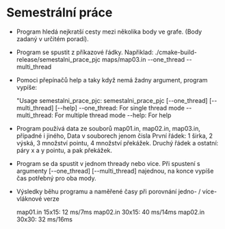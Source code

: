
# Semestrální práce

- Program hledá nejkratší cesty mezi několika body ve grafe. (Body zadaný v určitém poradí).

- Program se spustit z příkazové řádky.
Napřiklad: ./cmake-build-release/semestalni_prace_pjc maps/map03.in --one_thread --multi_thread

- Pomoci přepínačů help a taky když nemá žadny argument, program vypíše:

  "Usage semestalni_prace_pjc:
  semestalni_prace_pjc <map file> [--one_thread] [--multi_thread] [--help]
  --one_thread: For single thread mode
  --multi_thread: For multiple thread mode
  --help: For help

- Program používá data ze souborů map01.in, map02.in, map03.in, případné i jiného,
   Data v souborech jenom čisla
   První řádek: 1 širka, 2 výská,  3 množství pointu, 4 množství překážek.
   Druchý řádek a ostatní: páry x a y pointu, a pak překážek.

- Program se da spustit v jednom thready nebo vice.
  Při spustení s argumenty [--one_thread] [--multi_thread] najednou, na konce vypíše čas potřebný pro oba mody.

- Výsledky běhu programu a naměřené časy při porovnání jedno- / více- vláknové verze

    map01.in 15x15: 12 ms/7ms
    map02.in 30x15: 40 ms/14ms
    map02.in 30x30: 32 ms/16ms
